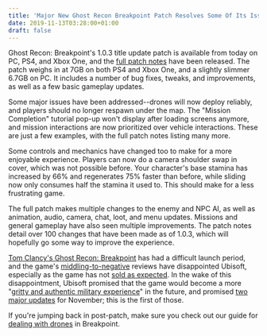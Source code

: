 ```yaml
---
title: 'Major New Ghost Recon Breakpoint Patch Resolves Some Of Its Issues'
date: 2019-11-13T03:28:00+01:00
draft: false
---
```


Ghost Recon: Breakpoint's 1.0.3 title update patch is available from today on PC, PS4, and Xbox One, and the [full patch notes](https://ghost-recon.ubisoft.com/game/en-au/news-updates/76oqiYxgjLeSGJrPb8e4jb/patch-notes-title-update-103) have been released. The patch weighs in at 7GB on both PS4 and Xbox One, and a slightly slimmer 6.7GB on PC. It includes a number of bug fixes, tweaks, and improvements, as well as a few basic gameplay updates.

Some major issues have been addressed--drones will now deploy reliably, and players should no longer respawn under the map. The "Mission Completion" tutorial pop-up won't display after loading screens anymore, and mission interactions are now prioritized over vehicle interactions. These are just a few examples, with the full patch notes listing many more.

Some controls and mechanics have changed too to make for a more enjoyable experience. Players can now do a camera shoulder swap in cover, which was not possible before. Your character's base stamina has increased by 66% and regenerates 75% faster than before, while sliding now only consumes half the stamina it used to. This should make for a less frustrating game.

The full patch makes multiple changes to the enemy and NPC AI, as well as animation, audio, camera, chat, loot, and menu updates. Missions and general gameplay have also seen multiple improvements. The patch notes detail over 100 changes that have been made as of 1.0.3, which will hopefully go some way to improve the experience.  
  
[Tom Clancy's Ghost Recon: Breakpoint](https://www.gamespot.com/tom-clancys-ghost-recon-breakpoint/) has had a difficult launch period, and the game's [middling-to-negative](https://www.gamespot.com/articles/ghost-recon-breakpoint-reviews-roundup-all-the-cri/1100-6470336/) reviews have disappointed Ubisoft, especially as the game has not [sold as expected](https://www.gamespot.com/articles/ghost-recon-breakpoint-disappoints-so-heres-ubisof/1100-6470852/). In the wake of this disappointment, Ubisoft promised that the game would become a more "[gritty and authentic military experience](https://www.gamespot.com/articles/a-more-radical-and-immersive-version-of-ghost-reco/1100-6470929/)" in the future, and promised [two major updates](https://www.gamespot.com/articles/ghost-recon-breakpoint-november-update-roadmap-det/1100-6471223/) for November; this is the first of those.

If you're jumping back in post-patch, make sure you check out our guide for [dealing with drones](https://www.gamespot.com/articles/ghost-recon-breakpoint-drone-guide-fighting-the-wo/1100-6470347/) in Breakpoint.